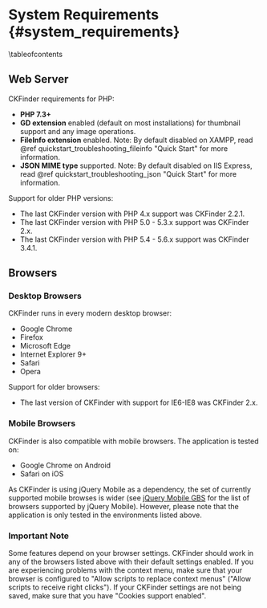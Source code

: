 # System Requirements {#system_requirements}

\tableofcontents

## Web Server

CKFinder requirements for PHP:
 - <strong>PHP 7.3+</strong>
 - <strong>GD extension</strong> enabled (default on most installations) for thumbnail support and any image operations.
 - <strong>FileInfo extension</strong> enabled. Note: By default disabled on XAMPP, read @ref quickstart_troubleshooting_fileinfo "Quick Start" for more information.
 - <strong>JSON MIME type</strong> supported. Note: By default disabled on IIS Express, read @ref quickstart_troubleshooting_json "Quick Start" for more information.

Support for older PHP versions:
 - The last CKFinder version with PHP 4.x support was CKFinder 2.2.1.
 - The last CKFinder version with PHP 5.0 - 5.3.x support was CKFinder 2.x.
 - The last CKFinder version with PHP 5.4 - 5.6.x support was CKFinder 3.4.1.

## Browsers

### Desktop Browsers

CKFinder runs in every modern desktop browser:

 - Google Chrome
 - Firefox
 - Microsoft Edge
 - Internet Explorer 9+
 - Safari
 - Opera

Support for older browsers:
- The last version of CKFinder with support for IE6-IE8 was CKFinder 2.x.

### Mobile Browsers

CKFinder is also compatible with mobile browsers. The application is tested on:

 - Google Chrome on Android
 - Safari on iOS

As CKFinder is using jQuery Mobile as a dependency, the set of currently supported mobile browses is wider (see [jQuery Mobile GBS](https://jquerymobile.com/browser-support/1.4/) for the list of browsers supported by jQuery Mobile). However, please note that the application is only tested in the environments listed above.

### Important Note

Some features depend on your browser settings. CKFinder should work in any of the browsers listed above with their default settings enabled. If you are experiencing problems with the context menu, make sure that your browser is configured to "Allow scripts to replace context menus" ("Allow scripts to receive right clicks"). If your CKFinder settings are not being saved, make sure that you have "Cookies support enabled".

